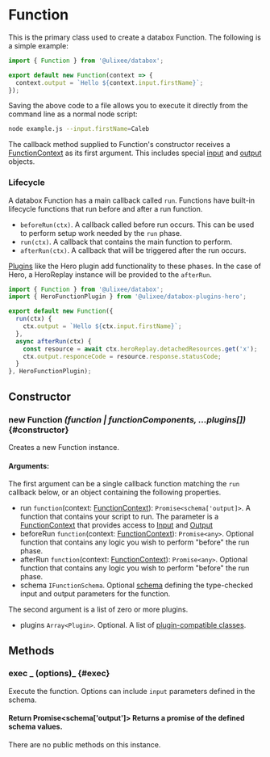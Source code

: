 # Function

This is the primary class used to create a databox Function. The following is a simple example:

```js
import { Function } from '@ulixee/databox';

export default new Function(context => {
  context.output = `Hello ${context.input.firstName}`;
});
```

Saving the above code to a file allows you to execute it directly from the command line as a normal node script:

```bash
node example.js --input.firstName=Caleb
```

The callback method supplied to Function's constructor receives a [FunctionContext](/docs/databox/databox-basics/function-context) as its first argument. This includes special [input](/docs/databox/databox-basics/input) and [output](/docs/databox/databox-basics/output) objects.

### Lifecycle

A databox Function has a main callback called `run`. Functions have built-in lifecycle functions that run before and after a run function.

- `beforeRun(ctx)`. A callback called before run occurs. This can be used to perform setup work needed by the `run` phase.
- `run(ctx)`. A callback that contains the main function to perform.
- `afterRun(ctx)`. A callback that will be triggered after the run occurs.

[Plugins](/docs/databox/databox-advanced/plugins) like the Hero plugin add functionality to these phases. In the case of Hero, a HeroReplay instance will be provided to the `afterRun`.

```js
import { Function } from '@ulixee/databox';
import { HeroFunctionPlugin } from '@ulixee/databox-plugins-hero';

export default new Function({
  run(ctx) {
    ctx.output = `Hello ${ctx.input.firstName}`;
  },
  async afterRun(ctx) {
    const resource = await ctx.heroReplay.detachedResources.get('x');
    ctx.output.responceCode = resource.response.statusCode;
  }
}, HeroFunctionPlugin);
```


## Constructor

### new Function _(function | functionComponents, ...plugins[])_ {#constructor}

Creates a new Function instance.

#### **Arguments**:

The first argument can be a single callback function matching the `run` callback below, or an object containing the following properties.

- run `function`(context: [FunctionContext](/docs/databox-basics/function-context)): `Promise<schema['output]>`. A function that contains your script to run. The parameter is a [FunctionContext](/docs/databox/databox-basics/function-context) that provides access to [Input](/docs/databox/databox-basics/input) and [Output](/docs/databox/databox-basics/output)
- beforeRun `function`(context: [FunctionContext](/docs/databox-basics/function-context)): `Promise<any>`. Optional function that contains any logic you wish to perform "before" the run phase.
- afterRun `function`(context: [FunctionContext](/docs/databox-basics/function-context)): `Promise<any>`. Optional function that contains any logic you wish to perform "before" the run phase.
- schema `IFunctionSchema`. Optional [schema](/docs/databox/databox-advanced/function-schema) defining the type-checked input and output parameters for the function.

The second argument is a list of zero or more plugins.
- plugins `Array<Plugin>`. Optional. A list of [plugin-compatible classes](/docs/databox/databox-advanced/plugins).

## Methods

### exec _ (options)_ {#exec}

Execute the function. Options can include `input` parameters defined in the schema.

#### Return Promise<schema['output']> Returns a promise of the defined schema values. 

There are no public methods on this instance.
